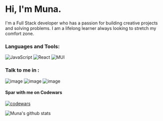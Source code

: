 # Hi, I'm Muna.
I'm a Full Stack developer who has a passion for building creative
projects and solving problems. I am a lifelong learner
always looking to stretch my comfort zone.


### Languages and Tools:
![JavaScript](https://img.shields.io/badge/javascript-%23323330.svg?style=for-the-badge&logo=javascript&logoColor=%23F7DF1E)
![React](https://img.shields.io/badge/react-%2320232a.svg?style=for-the-badge&logo=react&logoColor=%2361DAFB)
![MUI](https://img.shields.io/badge/MUI-%230081CB.svg?style=for-the-badge&logo=material-ui&logoColor=white)

### Talk to me in : 
![image](https://user-images.githubusercontent.com/70723238/139853372-35733ed9-2750-4643-a08f-5422bc44be3c.png)
![image](https://user-images.githubusercontent.com/70723238/139853331-2fcd4237-a6b7-4b79-8fbe-4ce909417e27.png)
![image](https://user-images.githubusercontent.com/70723238/139853414-0bd99c52-38e1-4e66-9324-4c0692ddadfe.png)

#### Spar with me on Codewars
[![codewars](https://www.codewars.com/users/m-fidow/badges/micro)](https://www.codewars.com/users/m-fidow)


![Muna's github stats](https://github-readme-stats.vercel.app/api?username=m-fidow&theme=vue)
